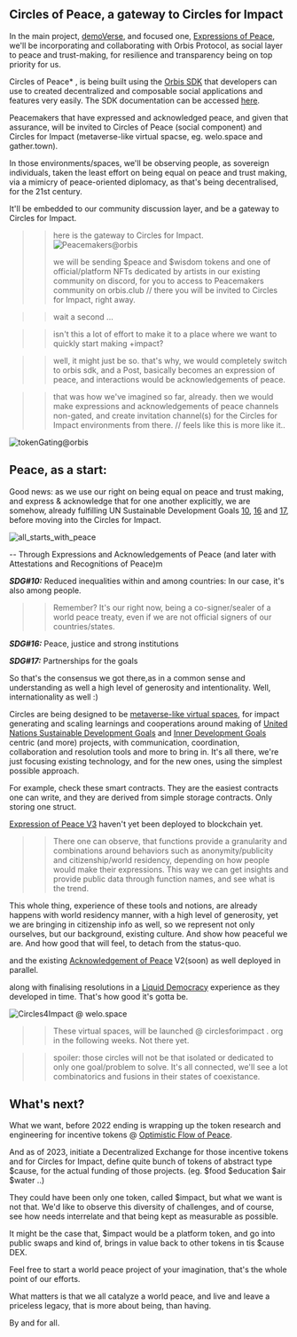 ## Circles of Peace, a gateway to Circles for Impact
In the main project, [demoVerse](https://demoVer.se), and focused one, [Expressions of Peace](https://expressionsofpeace.org),  we'll be incorporating and collaborating with Orbis Protocol, as social layer to peace and trust-making, for resilience and transparency being on top priority for us. 

Circles of Peace* , is being built using the [Orbis SDK](https://orbis.club/developers) that developers can use to created decentralized and composable social applications and features very easily. The SDK documentation can be accessed [here](https://orbis.club/developers). 

Peacemakers that have expressed and acknowledged peace, and given that assurance, will be invited to Circles of Peace (social component) and Circles for Impact (metaverse-like virtual spacse, eg. welo.space and gather.town).


In those environments/spaces, we'll be observing people, as sovereign individuals, taken the least effort on being equal on peace and trust making, via a mimicry of peace-oriented diplomacy, as that's being decentralised, for the 21st century.

It'll be embedded to our community discussion layer, and be a gateway to Circles for Impact. 

>> here is the gateway to Circles for Impact.
![Peacemakers@orbis](https://i.imgur.com/PUlaIa1.png)
>>
>> we will be sending $peace and $wisdom tokens and one of  official/platform NFTs dedicated by artists in our existing community on discord, for you to access to Peacemakers community on orbis.club // there you will be invited to Circles for Impact, right away.

>> wait a second ...

>> isn't this a lot of effort to make it to a place where we want to quickly start making +impact? 

>> well, it might just be so. that's why, we would completely switch to orbis sdk, and a Post, basically becomes an expression of peace, and interactions would be acknowledgements of peace. 

>> that was how we've imagined so far, already. then we would make expressions and acknowledgements of peace channels non-gated, and create invitation channel(s) for the Circles for Impact environments from there. // feels like this is more like it.. 

![tokenGating@orbis](https://i.imgur.com/JL6PZJm.png)


Peace, as a start:
--
Good news: as we use our right on being equal on peace and trust making, and express & acknowledge that for one another explicitly, we are somehow, already fulfilling UN Sustainable Development Goals [10](https://sdgs.un.org/goals/goal10), [16](https://sdgs.un.org/goals/goal16) and [17](https://sdgs.un.org/goals/goal17), before moving into the Circles for Impact. 

![all_starts_with_peace](
https://i.imgur.com/oB7SZAs.png)

--
Through Expressions and Acknowledgements of Peace (and later with Attestations and Recognitions of Peace)m

<strong> *SDG#10:*</strong> Reduced inequalities within and among countries: In our case, it's also among people.

>> Remember? It's our right now, being a co-signer/sealer of a world peace treaty, even if we are not official signers of our countries/states. 


<strong>*SDG#16:*</strong> Peace, justice and strong institutions


<strong>*SDG#17:*</strong> Partnerships for the goals

So that's the consensus we got there,as in a common sense and understanding as well a high level of generosity and intentionality. Well, internationality as well :)


Circles are being designed to be [metaverse-like virtual spaces](https://www.youtube.com/watch?v=Ek7AvWng7J8), for impact generating and scaling learnings and cooperations around making of [United Nations Sustainable Development Goals](https://sdgs.un.org/) and [Inner Development Goals](https://www.innerdevelopmentgoals.org/) centric (and more) projects, with communication, coordination, collaboration and resolution tools and more to bring in. It's all there, we're just focusing existing technology, and for the new ones, using the simplest possible approach.

For example, check these smart contracts. They are the easiest contracts one can write, and they are derived from simple storage contracts. Only storing one struct. 

[Expression of Peace V3](https://github.com/demo-verse/expressions-of-peace/blob/main/contracts/ExpressionOfPeaceV3.sol) haven't yet been deployed to blockchain yet. 

>> There one can observe, that functions provide a granularity and combinations around behaviors such as anonymity/publicity and citizenship/world residency, depending on how people would make their expressions. This way we can get insights and provide public data through function names, and see what is the trend. 

This whole thing, experience of these tools and notions, are already happens with world residency manner, with a high level of generosity, yet we are bringing in citizenship info as well, so we represent not only ourselves, but our background, existing culture. And show how peaceful we are. And how good that will feel, to detach from the status-quo.

and the existing [Acknowledgement of Peace](https://github.com/demo-verse/expressions-of-peace/blob/main/contracts/ExpressionOfPeace.sol) V2(soon) as well deployed in parallel. 


along with finalising resolutions in a [Liquid Democracy](https://en.wikipedia.org/wiki/Liquid_democracy) experience as they developed in time. That's how good it's gotta be.


![Circles4Impact @ welo.space](https://i.imgur.com/POdJTEK.png)


>> These virtual spaces, will be launched @  circlesforimpact . org in the following weeks. Not there yet. 

>> spoiler: those circles will not be that isolated or dedicated to only one goal/problem to solve. It's all connected, we'll see a lot combinatorics and fusions in their states of coexistance.



What's next?
--
What we want, before 2022 ending is wrapping up the token research and engineering for incentive tokens @ [Optimistic Flow of Peace](https://expressionsofpeace.org/an-optimistic-flow-of-peace.png). 

And as of 2023, initiate a Decentralized Exchange for those incentive tokens and for Circles for Impact, define quite bunch of tokens of abstract type $cause, for the actual funding of those projects. (eg. $food $education $air $water ..)

 They could have been only one token, called $impact, but what we want is not that. We'd like to observe this diversity of challenges, and of course, see how needs interrelate and that being kept as measurable as possible. 

 It might be the case that, $impact would be a platform token, and go into public swaps and kind of, brings in value back to other tokens in tis $cause DEX.
 
 Feel free to start a world peace project of your imagination, that's the whole point of our efforts. 
 
 What matters is that we all catalyze a world peace, and live and leave a priceless legacy, that is more about being, than having. 

 By and for all.



